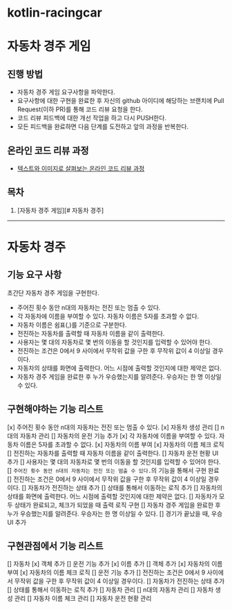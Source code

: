 # kotlin-racingcar

# 자동차 경주 게임

## 진행 방법
* 자동차 경주 게임 요구사항을 파악한다.
* 요구사항에 대한 구현을 완료한 후 자신의 github 아이디에 해당하는 브랜치에 Pull Request(이하 PR)를 통해 코드 리뷰 요청을 한다.
* 코드 리뷰 피드백에 대한 개선 작업을 하고 다시 PUSH한다.
* 모든 피드백을 완료하면 다음 단계를 도전하고 앞의 과정을 반복한다.

## 온라인 코드 리뷰 과정
* [텍스트와 이미지로 살펴보는 온라인 코드 리뷰 과정](https://github.com/next-step/nextstep-docs/tree/master/codereview)

## 목차

1. [자동차 경주 게임][# 자동차 경주]
---

# 자동차 경주

## 기능 요구 사항
초간단 자동차 경주 게임을 구현한다.
- 주어진 횟수 동안 n대의 자동차는 전진 또는 멈출 수 있다.
- 각 자동차에 이름을 부여할 수 있다. 자동차 이름은 5자를 초과할 수 없다.
- 자동차 이름은 쉼표(,)를 기준으로 구분한다.
- 전진하는 자동차를 출력할 때 자동차 이름을 같이 출력한다.
- 사용자는 몇 대의 자동차로 몇 번의 이동을 할 것인지를 입력할 수 있어야 한다.
- 전진하는 조건은 0에서 9 사이에서 무작위 값을 구한 후 무작위 값이 4 이상일 경우이다.
- 자동차의 상태를 화면에 출력한다. 어느 시점에 출력할 것인지에 대한 제약은 없다.
- 자동차 경주 게임을 완료한 후 누가 우승했는지를 알려준다. 우승자는 한 명 이상일 수 있다.

## 구현해야하는 기능 리스트
[x] 주어진 횟수 동안 n대의 자동차는 전진 또는 멈출 수 있다.
   [x] 자동차 생성 관리
   [] n대의 자동차 관리
   [] 자동차의 운전 기능 추가
[x] 각 자동차에 이름을 부여할 수 있다. 자동차 이름은 5자를 초과할 수 없다.
   [x] 자동차의 이름 부여
   [x] 자동차의 이름 체크 로직
[] 전진하는 자동차를 출력할 때 자동차 이름을 같이 출력한다.
   [] 자동차 운전 현황 UI 추가
[] 사용자는 몇 대의 자동차로 몇 번의 이동을 할 것인지를 입력할 수 있어야 한다.
   [] `주어진 횟수 동안 n대의 자동차는 전진 또는 멈출 수 있다.`의 기능을 통해서 구현 완료
[] 전진하는 조건은 0에서 9 사이에서 무작위 값을 구한 후 무작위 값이 4 이상일 경우이다.
   [] 자동차가 전진하는 상태 추가
   [] 상태를 통해서 이동하는 로직 추가
[] 자동차의 상태를 화면에 출력한다. 어느 시점에 출력할 것인지에 대한 제약은 없다.
   [] 자동차가 모두 상태가 완료되고, 체크가 되었을 때 출력 로직 구현
[] 자동차 경주 게임을 완료한 후 누가 우승했는지를 알려준다. 우승자는 한 명 이상일 수 있다.
   [] 경기가 끝났을 때, 우승 UI 추가

## 구현관점에서 기능 리스트
[] 자동차
   [x] 객체 추가
   [] 운전 기능 추가
   [x] 이름 추가
[] 객체 추가
   [x] 자동차의 이름 부여
   [x] 자동차의 이름 체크 로직
[] 운전 기능 추가
   [] 전진하는 조건은 0에서 9 사이에서 무작위 값을 구한 후 무작위 값이 4 이상일 경우이다.
      [] 자동차가 전진하는 상태 추가
      [] 상태를 통해서 이동하는 로직 추가
[] 자동차 관리
   [] n대의 자동차 관리
   [] 자동차 생성 관리
   [] 자동차 이름 체크 관리
   [] 자동차 운전 현황 관리